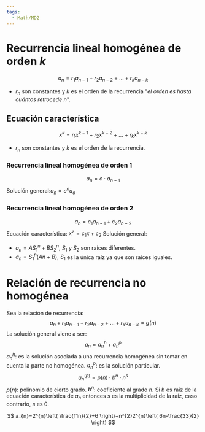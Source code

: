 ```yaml
---
tags:
  - Math/MD2
---
```

# Recurrencia lineal homogénea de orden $k$
$$
a_{n}=r_{1}a_{n-1}+r_{2}a_{n-2}+\dots+r_{k}a_{n-k}
$$
- $r_{n}$ son constantes y $k$ es el orden de la recurrencia "*el orden es hasta cuántos retrocede $n$*".
## Ecuación característica
$$
x^{k}=r_{1}x^{k-1}+r_{2}x^{k-2}+\dots+r_{k}x^{k-k}
$$
- $r_{n}$ son constantes y $k$ es el orden de la recurrencia.
### Recurrencia lineal homogénea de orden 1
$$
a_{n} = c \cdot a_{n-1}
$$
Solución general:$a_{n}=c^{n}a_{o}$
### Recurrencia lineal homogénea de orden 2
$$
a_{n}=c_{1}a_{n-1}+c_{2}a_{n-2}
$$
Ecuación característica: $x^{2}=c_{1}x+c_{2}$
Solución general:
- $a_{n}=AS_{1}^{n}+BS_{2}^{n}$, $S_{1}$ y $S_{2}$ son raíces diferentes.
- $a_{n}=S_{1}^{n}(An+B)$, $S_{1}$ es la única raíz ya que son raíces iguales.
# Relación de recurrencia no homogénea
Sea la relación de recurrencia:
$$
a_{n}+r_{1}a_{n-1}+r_{2}a_{n-2}+\dots+r_{k}a_{n-k}=g(n)
$$
La solución general viene a ser:
$$
a_{n}=a_{n}^{h}+a_{n}^{p}
$$
$a_{n}^{h}$: es la solución asociada a una recurrencia homogénea sin tomar en cuenta la parte no homogénea.
$a_{n}^{p}$: es la solución particular.
$$
a_{n}^{(p)}=p(n)\cdot b^{n}\cdot n^{s}
$$
$p(n)$: polinomio de cierto grado.
$b^{n}$: coeficiente al grado $n$.
Si $b$ es raíz de la ecuación característica de $a_{n}$ entonces $s$ es la multiplicidad de la raíz, caso contrario, $s$ es 0.

$$
a_{n}=2^{n}\left( \frac{11n}{2}+6 \right)+n^{2}2^{n}\left( 6n-\frac{33}{2} \right)
$$
